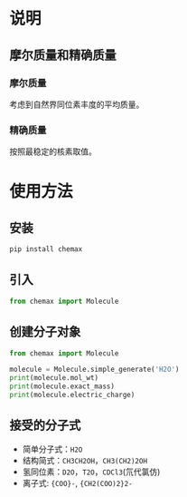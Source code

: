 # 说明

## 摩尔质量和精确质量

### 摩尔质量

考虑到自然界同位素丰度的平均质量。

### 精确质量

按照最稳定的核素取值。

# 使用方法

## 安装

```bash
pip install chemax
```

## 引入

```python
from chemax import Molecule
```

## 创建分子对象

```python
from chemax import Molecule

molecule = Molecule.simple_generate('H2O')
print(molecule.mol_wt)
print(molecule.exact_mass)
print(molecule.electric_charge)
```

## 接受的分子式

- 简单分子式：`H2O`
- 结构简式：`CH3CH2OH`，`CH3(CH2)2OH`
- 氢同位素：`D2O`，`T2O`，`CDCl3`(氘代氯仿)
- 离子式: `{COO}-`, `{CH2(COO)2}2-`
